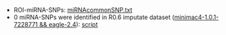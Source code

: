 * ROI-miRNA-SNPs: [miRNAcommonSNP.txt](https://github.com/Shicheng-Guo/AnnotationDatabase/blob/master/hg19/miRNA/miRNA-SNP/miRNAcommonSNP.txt)
* 0 miRNA-SNPs were identified in R0.6 imputate dataset ([minimac4-1.0.1-7228771 && eagle-2.4](./imputation.log.txt)): [script](merge.R)
